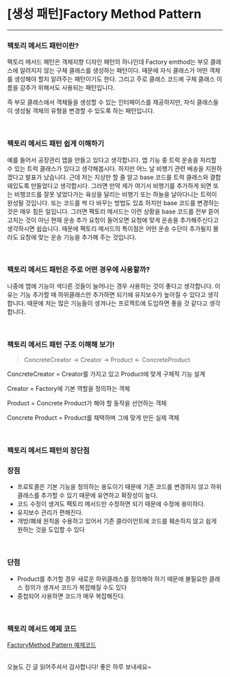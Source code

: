 # [생성 패턴]Factory Method Pattern
---

###  팩토리 메서드 패턴이란?
팩토리 메서드 패턴은 객체지향 디자인 패턴의 하나인데 Factory emthod는 부모 클래스에 알려지지 않는 구체 클래스를 생성하는 패턴이다. 때문에 자식 클래스가 어떤 객체를 생성해야 할지 알려주는 패턴이기도 한다. 그리고 주로 클래스 코드에 구체 클래스 이름을 감추가 위해서도 사용되는 패턴입니다.

즉 부모 클래스에서 객체들을 생성할 수 있는 인터페이스를 제공하지만, 자식 클래스들이 생성될 객체의 유형을 변경할 수 있도록 하는 패턴입니다.

<br>

###  팩토리 메서드 패턴 쉽게 이해하기
예를 들어서 공장관리 앱을 만들고 있다고 생각합니다. 앱 기능 중 트럭 운송을 처리할 수 있는 트럭 클래스가 있다고 생각해봅시다.
하지만 어느 날 비행기 관련 배송을 지원하겠다고 발표가 났습니다. 근데 저는 지상만 할 줄 알고 base 코드를 트럭 클래스와 결합돼있도록 만들었다고 생각합시다. 그러면 만약 제가 여기서 비행기를 추가하게 되면 또는 비행코드를 잘못 넣었다가는 육상을 달리는 비행기 또는 하늘을 날아다니는 트럭이 완성될 것입니다. 또는 코드를 싹 다 바꾸는 방법도 있죠 하지만 base 코드를 변경하는 것은 매우 힘든 일입니다.
그러면 팩토리 메서드는 이런 상황을 base 코드를 전부 뜯어고치는 것이 아닌 현재 운송 추가 요청이 들어오면 요청에 맞게 운송을 추가해주신다고 생각하시면 쉽습니다. 때문에 팩토리 메서드의 특이점은 어떤 운송 수단이 추가될지 몰라도 요청에 맞는 운송 기능을 추가해 주는 것입니다.

<br>

###  팩토리 메서드  패턴은 주로 어떤 경우에 사용할까?
나중에 앱에 기능이 색다른 것들이 늘어나는 경우 사용하는 것이 좋다고 생각합니다. 이유는 기능 추가할 때 하위클래스만 추가하면 되기에
유지보수가 높아질 수 있다고 생각합니다. 때문에 저는 많은 기능들이 생겨나는 프로젝트에 도입하면 좋을 것 같다고 생각합니다. 

<br>

###  팩토리 메서드 패턴 구조 이해해 보기!
> ConcreteCreator -> Creator -> Product <- ConcreteProduct

ConcreteCreator = Creator를 가지고 있고 Product에 맞게 구체적 기능 설계

Creator = Factory에 기본 역할을 정의하는 객체

Product = Concrete Product가 해야 할 동작을 선언하는 객체

Concrete Product = Product를 채택하며 그에 맞게 만든 실제 객체

<br>

###  팩토리 메서드 패턴의 장단점

### 장점
-   프로토콜은 기본 기능을 정의하는 용도이기 때문에 기존 코드를 변경하지 않고 하위 클래스를 추가할 수 있기 때문에 유연하고 확장성이 높다.
-   코드 수정이 생겨도 팩토리 메서드만 수정하면 되기 때문에 수정에 용이하다.
-   유지보수 관리가 편해진다.
-   개방/폐쇄 원칙을 수용하고 있어서 기존 클라이언트에 코드를 훼손하지 않고 쉽게 원하는 것을 도입할 수 있다

<br>

### 단점
-   Product를 추가할 경우 새로운 하위클래스를 정의해야 하기 때문에 불필요한 클래스 정의가 생겨서 코드가 복잡해질 수도 있다
-   중첩되어 사용하면 코드가 매우 복잡해진다.

<br>

###  팩토리 메서드  예제 코드

[FactoryMethod Pattern 예제코드](https://github.com/jjunhaa0211/ADPattern-Swift/tree/main/GoF-FactoryMethodPattern)

<br>
오늘도 긴 글 읽어주셔서 감사합니다! 좋은 하루 보내세요~
